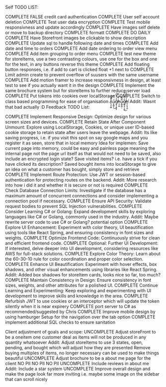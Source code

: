 Self TODO LIST:

COMPLETE FALSE credit card authentication
COMPLETE User self account deletion 
COMPLETE Test user data encryption 
COMPLETE Test mobile responsivness and update accordingly 
COMPLETE Have images self delete or move to backup directory 
COMPLETE formatt COMPLETE DO DAILY
COMPLETE Have Storefront images be clickable to show description 
COMPLETE Update sql to handle following date and times
COMPLETE Add date and time to orders 
COMPLETE Add date ordering to order view menu 
COMPLETE Add item grouping to order menu 
COMPLETE test new theme for storeItems, use a two contrasting colours, use one for the box and one for the text, in any buttons reverse this theme 
COMPLETE Add floating button responses, i.e. if add to cart is clicked float +1 next to 
COMPLETE Limit admin create to prevent overflow of suusers with the same username
COMPLETE Add motion framer to increase responsivness in design, at least test to see if you actually want it in the design 
COMPLETE Implement the same brochure system but for storeItems to further reduce server load
COMPLETE Put tokens into cookies over localStorage
COMPLETE Switch to class based programming for ease of organisation A̢͉͍͙͇͌̔̄͝ǘ̷̠̥̳̮̜͜g̸͙͓͎͍̟̟̐̉̇̍͊͆͝h̵͔͉̰̬͑͋͝u̵̹̳̜̳͕͌̃̅͊g̸͚̗͍̦̞͚͋͑̂̆̍̈́͆͜h̶̢̗̮͙̖͖̓͗̓̍̏̒̊̔̕
    Addit:
        Wasnt that bad actually :D
Feedback TODO List:

COMPLETE Implement Responsive Design: Optimize design for various screen sizes and devices.
COMPLETE Retain State After Component Unmount: Explore using LocalStorage, Cookies, or unique user ID-based cookie storage to retain state after users leave the webpage.
    Addit: 
        Its like saving progress, i.e. if you visit this spot on say google maps and you register it as seen, store that in local memory 
            Idea for implemen:
                Save current page into memory, could be easy and painless page meaning the internal page not the page url itself as that would not need to be saved, also include an encrypted login state?
                Save visited items? i.e. have a tick if you have clicked its description?
                Saved bought items into localStorage to give an idea on what a customer has bought, simply store and retrieve
COMPLETE Implement Route Protection: Use JWT or session-based authentication for protecting routes on the backend.
    Addit: 
        More research into how i did it and whether it is secure or not is required 
COMPLETE Check Database Connection Limits: Investigate if the database has a maximum amount of concurrent connections and consider implementing a connection pool if necessary.
COMPLETE Ensure API Security: Validate request bodies to prevent SQL Injection vulnerabilities.
COMPLETE Consider Learning C# or Golang: Expand development skills by exploring languages like C# or Golang, commonly used in the industry.
    Addit: 
        Maybe rewrite server code to use C# or Golang? potential option
COMPLETE Explore UI Enhancement: Experiment with color theory, UI beautification using tools like React Spring, and ensuring consistency in font sizes and weights.
COMPLETE Optimize Frontend Code: Continuously strive for clean and efficient frontend code.
COMPLETE Optional: Further UI Development: If interested, delve deeper into UI development, considering resources like AWS for full-stack solutions.
COMPLETE Explore Color Theory: Learn about the 60-30-10 rule for color coordination and proper color selection.
COMPLETE Enhance UI Beautification: Experiment with hover effects, box shadows, and other visual enhancements using libraries like React Spring.
    Addit: 
        Added box shadows for storeItem cards, looks nice so far, too much?
COMPLETE Maintain Consistency in Design: Ensure consistency in font sizes, weights, and other attributes for a polished UI.
COMPLETE Continue Learning and Experimenting: Keep exploring and experimenting with UI development to improve skills and knowledge in the area.
COMPLETE Refurbish JWT to use cookies or an interceptor which will update the token silently when it is near expirery 
COMPLETE port server to C# as recommended/suggested by Chris
COMPLETE Improve mobile design by using hamburger Setup for the navigation over the tab option
COMPLETE implement additional SQL checks to ensure sanitation 

Client adjustment of goals and scope:
UNCOMPLETE Adjust storeFront to be a oneitem one customer deal as items will not be produced in any quantity whatsoever
    Addit:
        Adjust storeItems to use 3 states, open, pending, and bought which will adjust how they are presented
        Remove buying multiples of items, no longer necessary can be used to make things beautiful
UNCOMPLETE Adjust brochure to be a about me page for the client NO PII NO PII NO PII
UNCOMPLETE Include reviews in about me
    Addit:
        Include a star system
UNCOMPLETE Improve overall design and make the page look far more inviting i.e. maybe some image on the sidebar that can scroll nicely